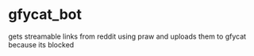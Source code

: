 # gfycat_bot
gets streamable links from reddit using praw and uploads them to gfycat because its blocked
